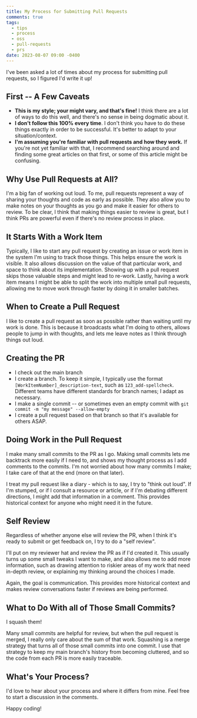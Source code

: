 ```yaml
---
title: My Process for Submitting Pull Requests
comments: true
tags:
  - tips
  - process
  - oss
  - pull-requests
  - prs
date: 2023-08-07 09:00 -0400
---
```

I've been asked a lot of times about my process for submitting pull requests, so I figured I'd write it up!

## First -- A Few Caveats

* **This is my style; your might vary, and that's fine!** I think there are a lot of ways to do this well, and there's no sense in being dogmatic about it.
* **I don't follow this 100% every time**. I don't think you have to do these things exactly in order to be successful. It's better to adapt to your situation/context.
* **I'm assuming you're familiar with pull requests and how they work.** If you're not yet familiar with that, I recommend searching around and finding some great articles on that first, or some of this article might be confusing.

## Why Use Pull Requests at All? 

I'm a big fan of working out loud. To me, pull requests represent a way of sharing your thoughts and code as early as possible. They also allow you to make notes on your thoughts as you go and make it easier for others to review. To be clear, I think that making things easier to review is great, but I think PRs are powerful even if there's no review process in place.

## It Starts With a Work Item

Typically, I like to start any pull request by creating an issue or work item in the system I'm using to track those things. This helps ensure the work is visible. It also allows discussion on the value of that particular work, and space to think about its implementation. Showing up with a pull request skips those valuable steps and might lead to re-work. Lastly, having a work item means I might be able to split the work into multiple small pull requests, allowing me to move work through faster by doing it in smaller batches.

## When to Create a Pull Request

I like to create a pull request as soon as possible rather than waiting until my work is done. This is because it broadcasts what I'm doing to others, allows people to jump in with thoughts, and lets me leave notes as I think through things out loud.

## Creating the PR

* I check out the main branch
* I create a branch. To keep it simple, I typically use the format `[WorkItemNumber]_description-text`, such as `123_add-spellcheck`. Different teams have different standards for branch names; I adapt as necessary.
* I make a single commit -- or sometimes even an empty commit with `git commit -m "my message" --allow-empty`
* I create a pull request based on that branch so that it's available for others ASAP.

## Doing Work in the Pull Request

I make many small commits to the PR as I go. Making small commits lets me backtrack more easily if I need to, and shows my thought process as I add comments to the commits. I'm not worried about how many commits I make; I take care of that at the end (more on that later).

I treat my pull request like a diary - which is to say, I try to "think out loud". If I'm stumped, or if I consult a resource or article, or if I'm debating different directions, I might add that information in a comment. This provides historical context for anyone who might need it in the future.

## Self Review

Regardless of whether anyone else will review the PR, when I think it's ready to submit or get feedback on, I try to do a "self review". 

I'll put on my reviewer hat and review the PR as if I'd created it. This usually turns up some small tweaks I want to make, and also allows me to add more information, such as drawing attention to riskier areas of my work that need in-depth review, or explaining my thinking around the choices I made.

Again, the goal is communication. This provides more historical context and makes review conversations faster if reviews are being performed.

## What to Do With all of Those Small Commits?

I squash them! 

Many small commits are helpful for review, but when the pull request is merged, I really only care about the sum of that work. Squashing is a merge strategy that turns all of those small commits into one commit. I use that strategy to keep my main branch's history from becoming cluttered, and so the code from each PR is more easily traceable.

## What's Your Process?

I'd love to hear about your process and where it differs from mine. Feel free to start a discussion in the comments.

Happy coding!
